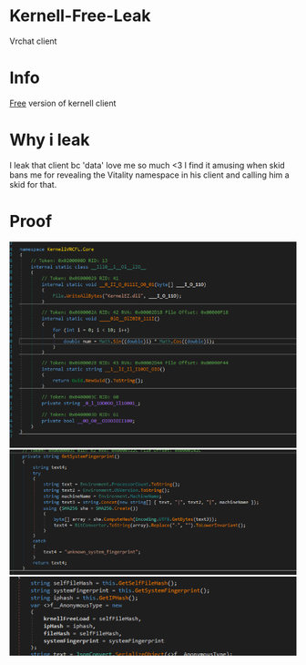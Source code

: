 # Kernell-Free-Leak
Vrchat client
# Info
[Free](https://kernell.net/free-downloads) version of kernell client
# Why i leak
I leak that client bc 'data' love me so much <3 I find it amusing when skid bans me for revealing the Vitality namespace in his client and calling him a skid for that.
# Proof
<img width="" height="" src="https://raw.githubusercontent.com/Harmonyasha/Kernel-Free-Leak/refs/heads/main/image.png">
<img width="" height="" src="https://raw.githubusercontent.com/Harmonyasha/Kernel-Free-Leak/refs/heads/main/image1.png">
<img width="" height="" src="https://raw.githubusercontent.com/Harmonyasha/Kernel-Free-Leak/refs/heads/main/image2.png">
